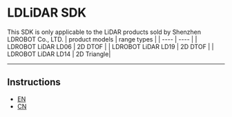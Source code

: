 # LDLiDAR SDK
This SDK is only applicable to the LiDAR products sold by Shenzhen LDROBOT Co., LTD. 
|    product models      |  range types |
|     ----               |  ----         |
|   LDROBOT LiDAR LD06   | 2D DTOF |
|   LDROBOT LiDAR LD19   | 2D DTOF |
|   LDROBOT LiDAR LD14   | 2D Triangle|

---
## Instructions
- [EN](./INSTRUCTIONS.en.md)
- [CN](./INSTRUCTIONS.cn.md)
